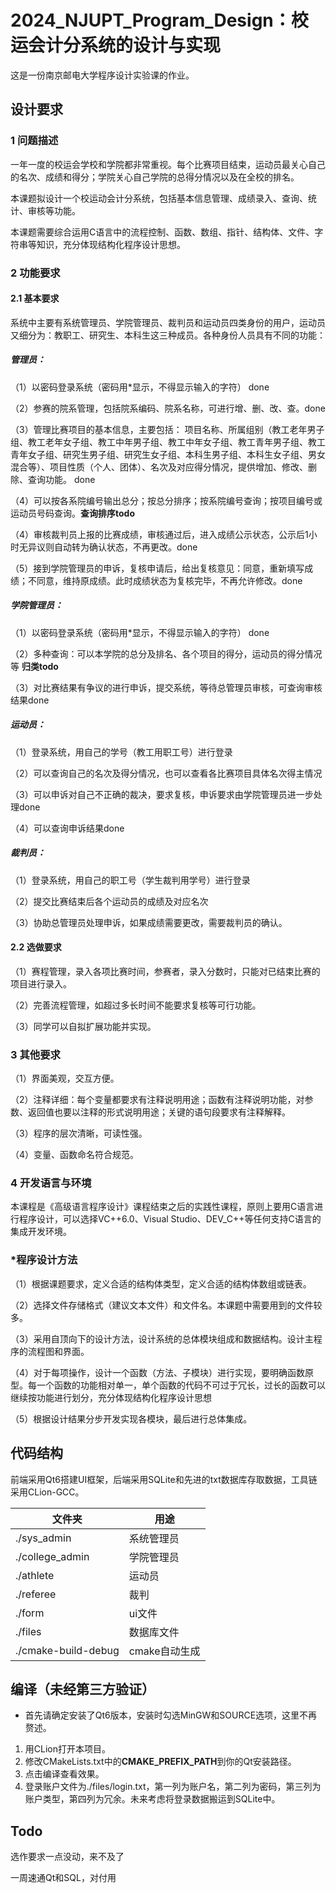 # 2024_NJUPT_Program_Design：校运会计分系统的设计与实现

这是一份南京邮电大学程序设计实验课的作业。

## 设计要求

### 1 问题描述

一年一度的校运会学校和学院都非常重视。每个比赛项目结束，运动员最关心自己的名次、成绩和得分；学院关心自己学院的总得分情况以及在全校的排名。

本课题拟设计一个校运动会计分系统，包括基本信息管理、成绩录入、查询、统计、审核等功能。

本课题需要综合运用C语言中的流程控制、函数、数组、指针、结构体、文件、字符串等知识，充分体现结构化程序设计思想。

### 2 功能要求

#### 2.1 基本要求

系统中主要有系统管理员、学院管理员、裁判员和运动员四类身份的用户，运动员又细分为：教职工、研究生、本科生这三种成员。各种身份人员具有不同的功能：

##### **管理员：** 

（1）以密码登录系统（密码用*显示，不得显示输入的字符） done

（2）参赛的院系管理，包括院系编码、院系名称，可进行增、删、改、查。done

（3）管理比赛项目的基本信息，主要包括： 项目名称、所属组别（教工老年男子组、教工老年女子组、教工中年男子组、教工中年女子组、教工青年男子组、教工青年女子组、研究生男子组、研究生女子组、本科生男子组、本科生女子组、男女混合等）、项目性质（个人、团体）、名次及对应得分情况，提供增加、修改、删除、查询功能。 done

（4）可以按各系院编号输出总分；按总分排序；按系院编号查询；按项目编号或运动员号码查询。**查询排序todo** 

（4）审核裁判员上报的比赛成绩，审核通过后，进入成绩公示状态，公示后1小时无异议则自动转为确认状态，不再更改。done

（5）接到学院管理员的申诉，复核申请后，给出复核意见：同意，重新填写成绩；不同意，维持原成绩。此时成绩状态为复核完毕，不再允许修改。done

##### **学院管理员：**

（1）以密码登录系统（密码用*显示，不得显示输入的字符） done

（2）多种查询：可以本学院的总分及排名、各个项目的得分，运动员的得分情况等 **归类todo**

（3）对比赛结果有争议的进行申诉，提交系统，等待总管理员审核，可查询审核结果done

##### **运动员：** 

（1）登录系统，用自己的学号（教工用职工号）进行登录

（2）可以查询自己的名次及得分情况，也可以查看各比赛项目具体名次得主情况

（3）可以申诉对自己不正确的裁决，要求复核，申诉要求由学院管理员进一步处理done

（4）可以查询申诉结果done

##### **裁判员：**

（1）登录系统，用自己的职工号（学生裁判用学号）进行登录

（2）提交比赛结束后各个运动员的成绩及对应名次

（3）协助总管理员处理申诉，如果成绩需要更改，需要裁判员的确认。

#### 2.2 选做要求

（1）赛程管理，录入各项比赛时间，参赛者，录入分数时，只能对已结束比赛的项目进行录入。

（2）完善流程管理，如超过多长时间不能要求复核等可行功能。 

（3）同学可以自拟扩展功能并实现。

### 3 其他要求

   （1）界面美观，交互方便。 

   （2）注释详细：每个变量都要求有注释说明用途；函数有注释说明功能，对参数、返回值也要以注释的形式说明用途；关键的语句段要求有注释解释。 

   （3）程序的层次清晰，可读性强。 

   （4）变量、函数命名符合规范。   

### 4 开发语言与环境

​    本课程是《高级语言程序设计》课程结束之后的实践性课程，原则上要用C语言进行程序设计，可以选择VC++6.0、Visual Studio、DEV_C++等任何支持C语言的集成开发环境。

### *程序设计方法

（1）根据课题要求，定义合适的结构体类型，定义合适的结构体数组或链表。

（2）选择文件存储格式（建议文本文件）和文件名。本课题中需要用到的文件较多。

（3）采用自顶向下的设计方法，设计系统的总体模块组成和数据结构。设计主程序的流程图和界面。

（4）对于每项操作，设计一个函数（方法、子模块）进行实现，要明确函数原型。每一个函数的功能相对单一，单个函数的代码不可过于冗长，过长的函数可以继续按功能进行划分，充分体现结构化程序设计思想

（5）根据设计结果分步开发实现各模块，最后进行总体集成。

## 代码结构

前端采用Qt6搭建UI框架，后端采用SQLite和先进的txt数据库存取数据，工具链采用CLion-GCC。

| 文件夹              | 用途          |
| ------------------- | ------------- |
| ./sys_admin         | 系统管理员    |
| ./college_admin     | 学院管理员    |
| ./athlete           | 运动员        |
| ./referee           | 裁判          |
| ./form              | ui文件        |
| ./files             | 数据库文件    |
| ./cmake-build-debug | cmake自动生成 |

## 编译（未经第三方验证）

- 首先请确定安装了Qt6版本，安装时勾选MinGW和SOURCE选项，这里不再赘述。

1. 用CLion打开本项目。
2. 修改CMakeLists.txt中的**CMAKE_PREFIX_PATH**到你的Qt安装路径。
3. 点击编译查看效果。
4. 登录账户文件为./files/login.txt，第一列为账户名，第二列为密码，第三列为账户类型，第四列为冗余。未来考虑将登录数据搬运到SQLite中。

## Todo

选作要求一点没动，来不及了

一周速通Qt和SQL，对付用